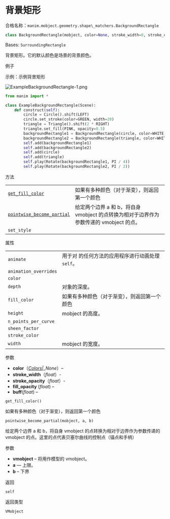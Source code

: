 # 背景矩形

合格名称：`manim.mobject.geometry.shape\_matchers.BackgroundRectangle`

```py
class BackgroundRectangle(mobject, color=None, stroke_width=0, stroke_opacity=0, fill_opacity=0.75, buff=0, **kwargs)
```

Bases: `SurroundingRectangle`

背景矩形。它的默认颜色是场景的背景颜色。

例子

示例：示例背景矩形

![ExampleBackgroundRectangle-1.png](../static/ExampleBackgroundRectangle-1.png)


```py
from manim import *

class ExampleBackgroundRectangle(Scene):
    def construct(self):
        circle = Circle().shift(LEFT)
        circle.set_stroke(color=GREEN, width=20)
        triangle = Triangle().shift(2 * RIGHT)
        triangle.set_fill(PINK, opacity=0.5)
        backgroundRectangle1 = BackgroundRectangle(circle, color=WHITE, fill_opacity=0.15)
        backgroundRectangle2 = BackgroundRectangle(triangle, color=WHITE, fill_opacity=0.15)
        self.add(backgroundRectangle1)
        self.add(backgroundRectangle2)
        self.add(circle)
        self.add(triangle)
        self.play(Rotate(backgroundRectangle1, PI / 4))
        self.play(Rotate(backgroundRectangle2, PI / 2))
```


方法

|||
|-|-|
[`get_fill_color`]()|如果有多种颜色（对于渐变），则返回第一个颜色
[`pointwise_become_partial`]()|给定两个边界 a 和 b，将自身 vmobject 的点转换为相对于边界作为参数传递的 vmobject 的点。
`set_style`|


属性

|||
|-|-|
`animate`|用于对 的任何方法的应用程序进行动画处理`self`。
`animation_overrides`|
`color`|
`depth`|对象的深度。
`fill_color`|如果有多种颜色（对于渐变），则返回第一个颜色
`height`|mobject 的高度。
`n_points_per_curve`|
`sheen_factor`|
`stroke_color`|
`width`|mobject 的宽度。


参数

- **color**（[_Colors_]()_|\_None_）–
- **stroke_width**（_float_）-
- **stroke_opacity**（_float_）-
- **fill_opacity** (_float_) –
- **buff**(_float_) –


`get_fill_color()`

如果有多种颜色（对于渐变），则返回第一个颜色

`pointwise_become_partial(mobject, a, b)`

给定两个边界 a 和 b，将自身 vmobject 的点转换为相对于边界作为参数传递的 vmobject 的点。这里的点代表贝塞尔曲线的控制点（锚点和手柄）

参数

- **vmobject** – 将用作模型的 vmobject。
- **a** — 上限。
- **b** – 下界

返回

`self`

返回类型

`VMobject`
